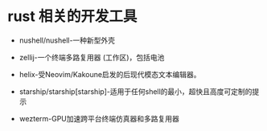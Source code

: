# rust 相关的开发工具

- nushell/nushell-一种新型外壳

- zellij-一个终端多路复用器 (工作区)，包括电池

- helix-受Neovim/Kakoune启发的后现代模态文本编辑器。

- starship/starship[starship]-适用于任何shell的最小，超快且高度可定制的提示

- wezterm-GPU加速跨平台终端仿真器和多路复用器